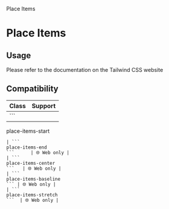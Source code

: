 Place Items

# Place Items

## Usage

Please refer to the documentation on the Tailwind CSS website

## Compatibility

| Class                        | Support     |
| ---------------------------- | ----------- |
| ```
place-items-start
```    | 🌐 Web only |
| ```
place-items-end
```      | 🌐 Web only |
| ```
place-items-center
```   | 🌐 Web only |
| ```
place-items-baseline
``` | 🌐 Web only |
| ```
place-items-stretch
```  | 🌐 Web only |
